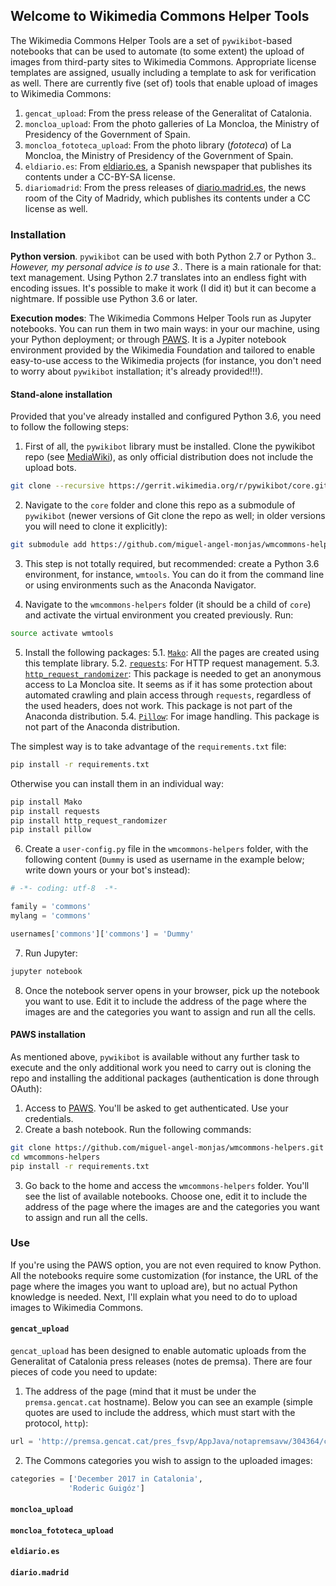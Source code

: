 ## Welcome to Wikimedia Commons Helper Tools

The Wikimedia Commons Helper Tools are a set of `pywikibot`-based notebooks that can be used to automate (to some extent) the upload of images from third-party sites to Wikimedia Commons. Appropriate license templates are assigned, usually including a template to ask for verification as well. There are currently five (set of) tools that enable upload of images to Wikimedia Commons:
1. `gencat_upload`: From the press release of the Generalitat of Catalonia.
2. `moncloa_upload`: From the photo galleries of La Moncloa, the Ministry of Presidency of the Government of Spain.
3. `moncloa_fototeca_upload`: From the photo library (*fototeca*) of La Moncloa, the Ministry of Presidency of the Government of Spain.
4. `eldiario.es`: From [eldiario.es](http://www.eldiario.es/), a Spanish newspaper that publishes its contents under a CC-BY-SA license.
5. `diariomadrid`: From the press releases of [diario.madrid.es](http://diario.madrid.es/), the news room of the City of Madridy, which publishes its contents under a CC license as well.

### Installation
**Python version**. `pywikibot` can be used with both Python 2.7 or Python 3.*. However, my personal advice is to use 3.*. There is a main rationale for that: text management. Using Python 2.7 translates into an endless fight with encoding issues. It's possible to make it work (I did it) but it can become a nightmare. If possible use Python 3.6 or later.

**Execution modes**: The Wikimedia Commons Helper Tools run as Jupyter notebooks. You can run them in two main ways: in your our machine, using your Python deployment; or through [PAWS](https://wikitech.wikimedia.org/wiki/PAWS). It is a Jypiter notebook environment provided by the Wikimedia Foundation and tailored to enable easy-to-use access to the Wikimedia projects (for instance, you don't need to worry about `pywikibot` installation; it's already provided!!!).

#### Stand-alone installation
Provided that you've already installed and configured Python 3.6, you need to follow the following steps:

1. First of all, the `pywikibot` library must be installed. Clone the pywikibot repo (see [MediaWiki](https://www.mediawiki.org/wiki/Manual:Pywikibot/Gerrit#For_users)), as only official distribution does not include the upload bots.
```bash
git clone --recursive https://gerrit.wikimedia.org/r/pywikibot/core.git
```

2. Navigate to the `core` folder and clone this repo as a submodule of `pywikibot` (newer versions of Git clone the repo as well; in older versions you will need to clone it explicitly):
```bash
git submodule add https://github.com/miguel-angel-monjas/wmcommons-helpers.git
```
3. This step is not totally required, but recommended: create a Python 3.6 environment, for instance, `wmtools`. You can do it from the command line or using environments such as the Anaconda Navigator.

4. Navigate to the `wmcommons-helpers` folder (it should be a child of `core`) and activate the virtual environment you created previously. Run:
```bash
source activate wmtools
```

5. Install the following packages:
5.1. [`Mako`](http://www.makotemplates.org/): All the pages are created using this template library.
5.2. [`requests`](http://docs.python-requests.org/en/master/): For HTTP request management.
5.3. [`http_request_randomizer`](https://pypi.python.org/pypi/http-request-randomizer): This package is needed to get an anonymous access to La Moncloa site. It seems as if it has some protection about automated crawling and plain access through `requests`, regardless of the used headers, does not work. This package is not part of the Anaconda distribution.
5.4. [`Pillow`](https://pillow.readthedocs.io/en/latest/): For image handling. This package is not part of the Anaconda distribution.

The simplest way is to take advantage of the `requirements.txt` file:
```bash
pip install -r requirements.txt
```

Otherwise you can install them in an individual way:
```bash
pip install Mako
pip install requests
pip install http_request_randomizer
pip install pillow
```

6. Create a `user-config.py` file in the `wmcommons-helpers` folder, with the following content (`Dummy` is used as username in the example below; write down yours or your bot's instead):
```python
# -*- coding: utf-8  -*-

family = 'commons'
mylang = 'commons'

usernames['commons']['commons'] = 'Dummy'
```

7. Run Jupyter:
```bash
jupyter notebook
```

8. Once the notebook server opens in your browser, pick up the notebook you want to use. Edit it to include the address of the page where the images are and the categories you want to assign and run all the cells.

#### PAWS installation
As mentioned above, `pywikibot` is available without any further task to execute and the only additional work you need to carry out is cloning the repo and installing the additional packages (authentication is done through OAuth):
1. Access to [PAWS](https://paws.wmflabs.org/). You'll be asked to get authenticated. Use your credentials.
2. Create a bash notebook. Run the following commands:
```bash
git clone https://github.com/miguel-angel-monjas/wmcommons-helpers.git
cd wmcommons-helpers
pip install -r requirements.txt
```
3. Go back to the home and access the `wmcommons-helpers` folder. You'll see the list of available notebooks. Choose one, edit it to include the address of the page where the images are and the categories you want to assign and run all the cells.

### Use
If you're using the PAWS option, you are not even required to know Python. All the notebooks require some customization (for instance, the URL of the page where the images you want to upload are), but no actual Python knowledge is needed. Next, I'll explain what you need to do to upload images to Wikimedia Commons.

#### `gencat_upload`
`gencat_upload` has been designed to enable automatic uploads from the Generalitat of Catalonia press releases (notes de premsa). There are four pieces of code you need to update:

1. The address of the page (mind that it must be under the `premsa.gencat.cat` hostname). Below you can see an example (simple quotes are used to include the address, which must start with the protocol, `http`):
```python
url = 'http://premsa.gencat.cat/pres_fsvp/AppJava/notapremsavw/304364/ca/bioinformatic-roderic-guigo-guanya-premi-nacional-recerca-2017.do'
```
2. The Commons categories you wish to assign to the uploaded images:
```python
categories = ['December 2017 in Catalonia',
             'Roderic Guigóz']
```

#### `moncloa_upload`

#### `moncloa_fototeca_upload`

#### `eldiario.es`

#### `diario.madrid`
